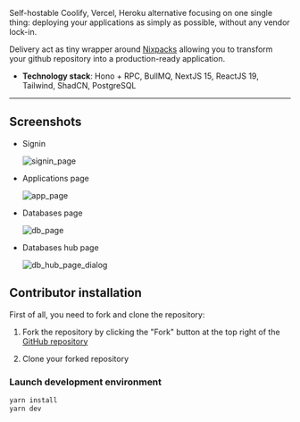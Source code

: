 Self-hostable Coolify, Vercel, Heroku alternative focusing on one single thing:
deploying your applications as simply as possible, without any vendor lock-in.

Delivery act as tiny wrapper around [Nixpacks](https://nixpacks.com/docs)
allowing you to transform your github repository into a production-ready
application.

- **Technology stack**: Hono + RPC, BullMQ, NextJS 15, ReactJS 19, Tailwind, ShadCN, PostgreSQL

---

## Screenshots

* Signin
  
  ![signin_page](https://github.com/user-attachments/assets/13ae3ba5-de42-46e0-86d5-5619d894e599)

* Applications page

  ![app_page](https://github.com/user-attachments/assets/fcd90d7e-e9be-4f91-ac3a-dbffbddb2222)

* Databases page

  ![db_page](https://github.com/user-attachments/assets/afa59c16-dc72-41f5-b785-1504b4119e4c)

* Databases hub page

  ![db_hub_page_dialog](https://github.com/user-attachments/assets/db0f0cdd-8a1d-4912-9d22-0b91ea2c9631)

## Contributor installation

First of all, you need to fork and clone the repository:

1. Fork the repository by clicking the "Fork" button at the top right of the [GitHub repository](https://github.com/younes101020/delivery)

2. Clone your forked repository

### Launch development environment

```bash
yarn install
yarn dev
```
